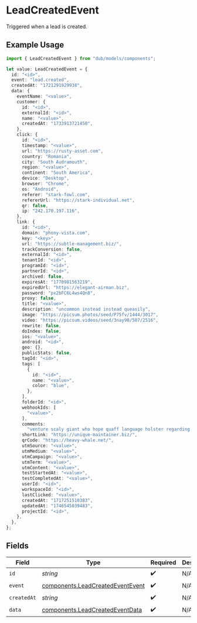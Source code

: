 # LeadCreatedEvent

Triggered when a lead is created.

## Example Usage

```typescript
import { LeadCreatedEvent } from "dub/models/components";

let value: LeadCreatedEvent = {
  id: "<id>",
  event: "lead.created",
  createdAt: "1721291929938",
  data: {
    eventName: "<value>",
    customer: {
      id: "<id>",
      externalId: "<id>",
      name: "<value>",
      createdAt: "1733913721450",
    },
    click: {
      id: "<id>",
      timestamp: "<value>",
      url: "https://rusty-asset.com",
      country: "Romania",
      city: "South Audramouth",
      region: "<value>",
      continent: "South America",
      device: "Desktop",
      browser: "Chrome",
      os: "Android",
      referer: "stark-fowl.com",
      refererUrl: "https://stark-individual.net",
      qr: false,
      ip: "242.170.197.116",
    },
    link: {
      id: "<id>",
      domain: "phony-vista.com",
      key: "<key>",
      url: "https://subtle-management.biz/",
      trackConversion: false,
      externalId: "<id>",
      tenantId: "<id>",
      programId: "<id>",
      partnerId: "<id>",
      archived: false,
      expiresAt: "1770981563219",
      expiredUrl: "https://elegant-airman.biz",
      password: "px2bFC6L4ws4Qn8",
      proxy: false,
      title: "<value>",
      description: "uncommon instead instead queasily",
      image: "https://picsum.photos/seed/P75fv/1444/3017",
      video: "https://picsum.videos/seed/3nay90/507/2516",
      rewrite: false,
      doIndex: false,
      ios: "<value>",
      android: "<id>",
      geo: {},
      publicStats: false,
      tagId: "<id>",
      tags: [
        {
          id: "<id>",
          name: "<value>",
          color: "blue",
        },
      ],
      folderId: "<id>",
      webhookIds: [
        "<value>",
      ],
      comments:
        "venture scaly giant who hope quaff language holster regarding phooey stabilise represent little throughout unaccountably when because decide wherever",
      shortLink: "https://unique-maintainer.biz/",
      qrCode: "https://heavy-whale.net/",
      utmSource: "<value>",
      utmMedium: "<value>",
      utmCampaign: "<value>",
      utmTerm: "<value>",
      utmContent: "<value>",
      testStartedAt: "<value>",
      testCompletedAt: "<value>",
      userId: "<id>",
      workspaceId: "<id>",
      lastClicked: "<value>",
      createdAt: "1717251510383",
      updatedAt: "1746545039483",
      projectId: "<id>",
    },
  },
};
```

## Fields

| Field                                                                                | Type                                                                                 | Required                                                                             | Description                                                                          |
| ------------------------------------------------------------------------------------ | ------------------------------------------------------------------------------------ | ------------------------------------------------------------------------------------ | ------------------------------------------------------------------------------------ |
| `id`                                                                                 | *string*                                                                             | :heavy_check_mark:                                                                   | N/A                                                                                  |
| `event`                                                                              | [components.LeadCreatedEventEvent](../../models/components/leadcreatedeventevent.md) | :heavy_check_mark:                                                                   | N/A                                                                                  |
| `createdAt`                                                                          | *string*                                                                             | :heavy_check_mark:                                                                   | N/A                                                                                  |
| `data`                                                                               | [components.LeadCreatedEventData](../../models/components/leadcreatedeventdata.md)   | :heavy_check_mark:                                                                   | N/A                                                                                  |